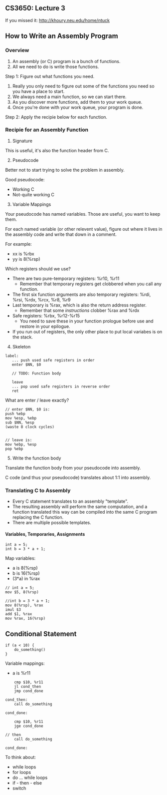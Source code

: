 
## CS3650: Lecture 3

If you missed it: http://khoury.neu.edu/home/ntuck


## How to Write an Assembly Program

### Overview

 1. An assembly (or C) program is a bunch of functions.
 2. All we need to do is write those functions.

Step 1: Figure out what functions you need.

 1. Really you only need to figure out some of the functions you
    need so you have a place to start.
 2. We always need a main function, so we can start there.
 3. As you discover more functions, add them to your work queue.
 4. Once you're done with your work queue, your program is done.

Step 2: Apply the recipie below for each function.


### Recipie for an Assembly Function

 1. Signature
 
This is useful, it's also the function header from C. 
 
 2. Pseudocode
 
Better not to start trying to solve the problem in assembly.

Good pseudocode:

 - Working C
 - Not-quite working C
 
 3. Variable Mappings
 
Your pseudocode has named variables. Those are useful, you want to keep them.

For each named variable (or other relevent value), figure out where it lives
in the assembly code and write that down in a comment.

For example:

 - xx is %rbx
 - yy is 8(%rsp)
 
Which registers should we use?

 - There are two pure-temporary registers: %r10, %r11
   - Remember that temporary registers get clobbered when you call
     any function.
 - The first six function arguments are also temporary registers:
   %rdi, %rsi, %rdx, %rcx, %r8, %r9
 - Last temporary is %rax, which is also the return address register.
   - Remember that some *instructions* clobber %rax and %rdx
 - Safe registers: %rbx, %r12-%r15
   - You need to save these in your function prologue before use and restore in
     your epilogue.
 - If you run out of registers, the only other place to put local variabes
   is on the stack.
 
 4. Skeleton

```
label:
   ... push used safe registers in order
   enter $NN, $0

   // TODO: Function body

   leave 
   ... pop used safe registers in reverse order
   ret 
``` 


What are enter / leave exactly?

```
// enter $NN, $0 is:
push %ebp
mov %esp, %ebp
sub $NN, %esp
(waste 8 clock cycles)


// leave is:
mov %ebp, %esp
pop %ebp
```

 5. Write the function body

Translate the function body from your pseudocode into assembly.

C code (and thus your pseudocode) translates about 1:1 into assembly.


### Translating C to Assembly

 - Every C statement translates to an assembly "template".
 - The resulting assembly will perform the same computation, and
   a function translated this way can be compiled into the same C
   program replacing the C function.
 - There are multiple possible templates.

#### Variables, Temporaries, Assignments

```
int a = 5;
int b = 3 * a + 1;
```

Map variables:

 * a is 8(%rsp)
 * b is 16(%rsp)
 * (3*a) in %rax

```
// int a = 5;
mov $5, 8(%rsp)

//int b = 3 * a + 1;
mov 8(%rsp), %rax
imul $3
add $1, %rax
mov %rax, 16(%rsp)
```

## Conditional Statement

```
if (a < 10) {
    do_something()
}
```

Variable mappings:

 - a is %r11

```
    cmp $10, %r11
    jl cond_then
    jmp cond_done

cond_then:
    call do_something

cond_done:
```

```
    cmp $10, %r11
    jge cond_done

// then
    call do_something

cond_done:
```

To think about:

 * while loops
 * for loops
 * do ... while loops
 * if - then - else
 * switch







